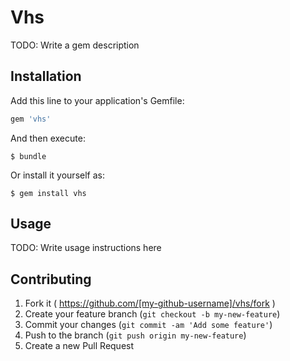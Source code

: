 # Vhs

TODO: Write a gem description

## Installation

Add this line to your application's Gemfile:

```ruby
gem 'vhs'
```

And then execute:

    $ bundle

Or install it yourself as:

    $ gem install vhs

## Usage

TODO: Write usage instructions here

## Contributing

1. Fork it ( https://github.com/[my-github-username]/vhs/fork )
2. Create your feature branch (`git checkout -b my-new-feature`)
3. Commit your changes (`git commit -am 'Add some feature'`)
4. Push to the branch (`git push origin my-new-feature`)
5. Create a new Pull Request
